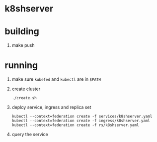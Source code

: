 # k8shserver

# building
1. make push

# running
1. make sure `kubefed` and `kubectl` are in `$PATH`
1. create cluster

    ```
    ./create.sh
    ```
    
1. deploy service, ingress and replica set

    ```
    kubectl --context=federation create -f services/k8shserver.yaml
    kubectl --context=federation create -f ingress/k8shserver.yaml
    kubectl --context=federation create -f rs/k8shserver.yaml
    ```
    
1. query the service

